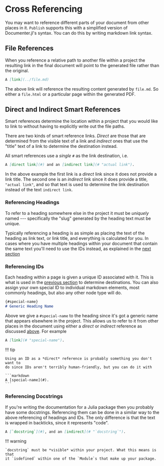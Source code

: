 # Cross Referencing

You may want to reference different parts of your document from other places in
it. `Publish` supports this with a simplified version of Documenter.jl's
syntax. You can do this by writing markdown link syntax.

## File References

When you reference a relative path to another file within a project the
resulting link in the final document will point to the generated file rather
than the original.

```markdown
A [link](../file.md)
```

The above link will reference the resulting content generated by `file.md`. So
either a `file.html` or a particular page within the generated PDF.

## Direct and Indirect Smart References

Smart references determine the location within a project that you would like
to link to without having to explicitly write out the file paths.

There are two kinds of smart reference links. *Direct* are those that are
determined from the visible text of a link and *indirect* ones that use the
"title" text of a link to determine the destination instead.

All smart references use a *single* `#` as the link destination, i.e.

```markdown
A [direct link](#) and an [indirect link](# "actual link").
```

In the above example the first link is a *direct* link since it does not
provide a link title. The second one is an *indirect* link since it does
provide a title, `"actual link"`, and so that text is used to determine the
link destination instead of the text `indirect link`.

### Referencing Headings

To refer to a heading somewhere else in the project it must be *uniquely* named
--- specifically the "slug" generated by the heading text must be unique.

Typically referencing a heading is as simple as placing the text of the heading
as link text, or link title, and everything is calculated for you. In cases
where you have multiple headings within your document that contain the same
text you'll need to use the IDs instead, as explained in the [next section](#
"Referencing IDs")

### Referencing IDs

Each heading within a page is given a unique ID associated with it. This is
what is used in the [previous section](# "Referencing Headings") to determine
destinations. You can also assign your own special ID to individual markdown
elements, most commonly headings, but also any other node type will do.

```markdown
{#special-name}
# Generic Heading Name
```

Above we give a `#special-name` to the heading since it's got a generic name
that appears elsewhere in the project. This allows us to refer to it from other
places in the document using either a *direct* or *indirect* reference as
discussed [above](# "Direct and Indirect Smart References"). For example

```markdown
A [link](# "special-name").
```

!!! tip

    Using an ID as a *direct* reference is probably something you don't want to
    do since IDs aren't terribly human-friendly, but you can do it with

    ```markdown
    A [special-name](#).
    ```

### Referencing Docstrings

If you're writing the documentation for a Julia package then you probably have
some docstrings. Referencing them can be done in a similar way to the above
referencing of headings and IDs. The only difference is that the text is
wrapped in backticks, since it represents "code".

```markdown
A [`docstring`](#), and an [indirect](# "`docstring`").
```

!!! warning

    `docstring` must be *visible* within your project. What this means is that
    it `isdefined` within one of the `Module`s that make up your package.
